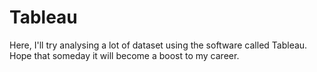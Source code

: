 # Tableau
Here, I'll try analysing a lot of dataset using the software called Tableau.
Hope that someday it will become a boost to my career.

